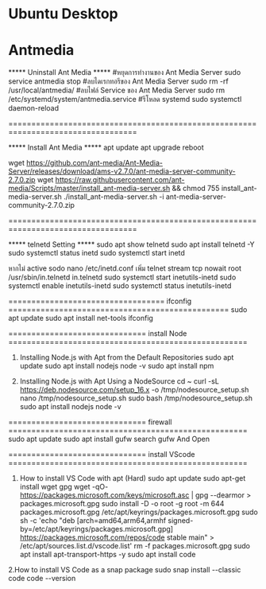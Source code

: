 # Ubuntu Desktop
# Antmedia 

***** Uninstall Ant Media *****
#หยุดการทำงานของ Ant Media Server
sudo service antmedia stop
#ลบไดเรกทอรีของ Ant Media Server
sudo rm -rf /usr/local/antmedia/
#ลบไฟล์ Service ของ Ant Media Server
sudo rm /etc/systemd/system/antmedia.service
#รีโหลด systemd
sudo systemctl daemon-reload

==================================================================================

***** Install Ant Media *****
apt update
apt upgrade
reboot

wget https://github.com/ant-media/Ant-Media-Server/releases/download/ams-v2.7.0/ant-media-server-community-2.7.0.zip
wget https://raw.githubusercontent.com/ant-media/Scripts/master/install_ant-media-server.sh && chmod 755 install_ant-media-server.sh
./install_ant-media-server.sh -i ant-media-server-community-2.7.0.zip

==================================================================================

***** telnetd Setting *****
sudo apt show telnetd
sudo apt install telnetd -Y
sudo systemctl status inetd
sudo systemctl start inetd

หากไม่ active
sodo nano /etc/inetd.conf
เพิ่ม
telnet stream tcp nowait root /usr/sbin/in.telnetd in.telnetd
sudo systemctl start inetutils-inetd
sudo systemctl enable inetutils-inetd
sudo systemctl status inetutils-inetd


================================== ifconfig ================================================
sudo apt update
sudo apt install net-tools
ifconfig


============================== install Node ====================================================
1. Installing Node.js with Apt from the Default Repositories
sudo apt update
sudo apt install nodejs
node -v
sudo apt install npm

2. Installing Node.js with Apt Using a NodeSource 
cd ~
curl -sL https://deb.nodesource.com/setup_16.x -o /tmp/nodesource_setup.sh
nano /tmp/nodesource_setup.sh
sudo bash /tmp/nodesource_setup.sh
sudo apt install nodejs
node -v

============================== firewall ====================================================
sudo apt update
sudo apt install gufw
search gufw And Open

============================== install VScode ====================================================
1. How to install VS Code with apt (Hard)
sudo apt update
sudo apt-get install wget gpg
wget -qO- https://packages.microsoft.com/keys/microsoft.asc | gpg --dearmor > packages.microsoft.gpg
sudo install -D -o root -g root -m 644 packages.microsoft.gpg /etc/apt/keyrings/packages.microsoft.gpg
sudo sh -c 'echo "deb [arch=amd64,arm64,armhf signed-by=/etc/apt/keyrings/packages.microsoft.gpg] https://packages.microsoft.com/repos/code stable main" > /etc/apt/sources.list.d/vscode.list'
rm -f packages.microsoft.gpg
sudo apt install apt-transport-https -y
sudo apt install code

2.How to install VS Code as a snap package
sudo snap install --classic code
code --version














